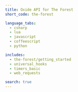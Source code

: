```yaml
---
title: Oxide API for The Forest
short_code: the-forest

language_tabs:
  - csharp
  - lua
  - javascript
  - coffeescript
  - python

includes:
  - the-forest/getting_started
  - universal_hooks
  - timers_basic
  - web_requests

search: true
---
```

